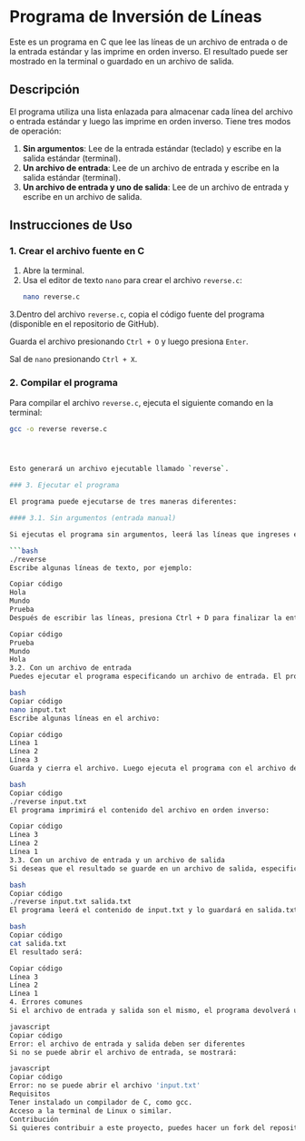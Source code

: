 # Programa de Inversión de Líneas

Este es un programa en C que lee las líneas de un archivo de entrada o de la entrada estándar y las imprime en orden inverso. El resultado puede ser mostrado en la terminal o guardado en un archivo de salida.

## Descripción

El programa utiliza una lista enlazada para almacenar cada línea del archivo o entrada estándar y luego las imprime en orden inverso. Tiene tres modos de operación:

1. **Sin argumentos**: Lee de la entrada estándar (teclado) y escribe en la salida estándar (terminal).
2. **Un archivo de entrada**: Lee de un archivo de entrada y escribe en la salida estándar (terminal).
3. **Un archivo de entrada y uno de salida**: Lee de un archivo de entrada y escribe en un archivo de salida.

## Instrucciones de Uso

### 1. Crear el archivo fuente en C

1. Abre la terminal.
2. Usa el editor de texto `nano` para crear el archivo `reverse.c`:
   ```bash
   nano reverse.c
3.Dentro del archivo `reverse.c`, copia el código fuente del programa (disponible en el repositorio de GitHub).

Guarda el archivo presionando `Ctrl + O` y luego presiona `Enter`.

Sal de `nano` presionando `Ctrl + X`.

### 2. Compilar el programa

Para compilar el archivo `reverse.c`, ejecuta el siguiente comando en la terminal:

```bash
gcc -o reverse reverse.c




Esto generará un archivo ejecutable llamado `reverse`.

### 3. Ejecutar el programa

El programa puede ejecutarse de tres maneras diferentes:

#### 3.1. Sin argumentos (entrada manual)

Si ejecutas el programa sin argumentos, leerá las líneas que ingreses en la terminal y las imprimirá en orden inverso. Para ejecutar el programa de esta manera:

```bash
./reverse
Escribe algunas líneas de texto, por ejemplo:

Copiar código
Hola
Mundo
Prueba
Después de escribir las líneas, presiona Ctrl + D para finalizar la entrada. El programa imprimirá las líneas en orden inverso:

Copiar código
Prueba
Mundo
Hola
3.2. Con un archivo de entrada
Puedes ejecutar el programa especificando un archivo de entrada. El programa leerá el archivo y mostrará las líneas en orden inverso en la terminal. Para ello, crea un archivo llamado input.txt (puedes usar nano):

bash
Copiar código
nano input.txt
Escribe algunas líneas en el archivo:

Copiar código
Línea 1
Línea 2
Línea 3
Guarda y cierra el archivo. Luego ejecuta el programa con el archivo de entrada:

bash
Copiar código
./reverse input.txt
El programa imprimirá el contenido del archivo en orden inverso:

Copiar código
Línea 3
Línea 2
Línea 1
3.3. Con un archivo de entrada y un archivo de salida
Si deseas que el resultado se guarde en un archivo de salida, especifica tanto el archivo de entrada como el de salida:

bash
Copiar código
./reverse input.txt salida.txt
El programa leerá el contenido de input.txt y lo guardará en salida.txt en orden inverso. Para ver el contenido del archivo de salida, usa:

bash
Copiar código
cat salida.txt
El resultado será:

Copiar código
Línea 3
Línea 2
Línea 1
4. Errores comunes
Si el archivo de entrada y salida son el mismo, el programa devolverá un error:

javascript
Copiar código
Error: el archivo de entrada y salida deben ser diferentes
Si no se puede abrir el archivo de entrada, se mostrará:

javascript
Copiar código
Error: no se puede abrir el archivo 'input.txt'
Requisitos
Tener instalado un compilador de C, como gcc.
Acceso a la terminal de Linux o similar.
Contribución
Si quieres contribuir a este proyecto, puedes hacer un fork del repositorio, realizar cambios y enviar un pull request.



